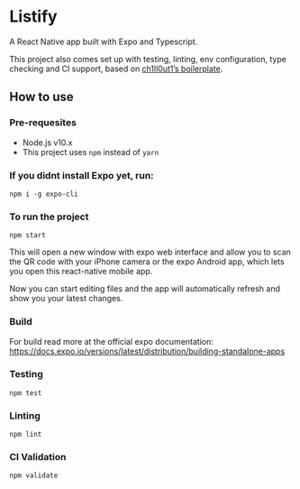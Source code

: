 # Listify

A React Native app built with Expo and Typescript.

This project also comes set up with testing, linting, env configuration, type checking and CI support, based on [ch1ll0ut1’s boilerplate](https://github.com/ch1ll0ut1/react-native-expo-typescript-boilerplate).

## How to use

### Pre-requesites

- Node.js v10.x
- This project uses `npm` instead of `yarn`

### If you didnt install Expo yet, run:

`npm i -g expo-cli`

### To run the project

`npm start`

This will open a new window with expo web interface and allow you to scan the QR code with your iPhone camera or the expo Android app, which lets you open this react-native mobile app.

Now you can start editing files and the app will automatically refresh and show you your latest changes.

### Build

For build read more at the official expo documentation: https://docs.expo.io/versions/latest/distribution/building-standalone-apps

### Testing

`npm test`

### Linting

`npm lint`

### CI Validation

`npm validate`
